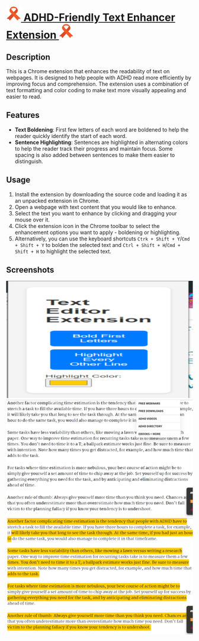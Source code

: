# <a href="https://chromewebstore.google.com/detail/adhd-friendly-text-enhanc/mnagpckgpcigjbenomcdpfifellpehnb" target="_blank"><img src="icon.png" style="width:40px;"> ADHD-Friendly Text Enhancer Extension <img src="icon.png" style="width:40px;"></a>

## Description
This is a Chrome extension that enhances the readability of text on webpages. It is designed to help people with ADHD read more efficiently by improving focus and comprehension. The extension uses a combination of text formatting and color coding to make text more visually appealing and easier to read.

## Features
- **Text Boldening**: First few letters of each word are boldened to help the reader quickly identify the start of each word.
- **Sentence Highlighting**: Sentences are highlighted in alternating colors to help the reader track their progress and maintain focus. Some spacing is also added between sentences to make them easier to distinguish.

## Usage
1. Install the extension by downloading the source code and loading it as an unpacked extension in Chrome.
2. Open a webpage with text content that you would like to enhance.
3. Select the text you want to enhance by clicking and dragging your mouse over it.
4. Click the extension icon in the Chrome toolbar to select the enhancement options you want to apply - boldening or highlighting.
5. Alternatively, you can use the keyboard shortcuts `Ctrk + Shift + Y`/`Cmd + Shift + Y` to bolden the selected text and `Ctrl + Shift + H`/`Cmd + Shift + H` to highlight the selected text.

## Screenshots
![Popup Options](screenshots/popup.png)
![Boldened Text](screenshots/bold.png)
![Highlighted Text](screenshots/highlight.png)
